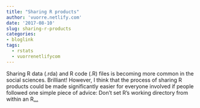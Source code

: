 ```yaml
---
title: "Sharing R products"
author: 'vuorre.netlify.com'
date: '2017-08-10'
slug: sharing-r-products
categories:
- bloglink
tags:
  - rstats
  - vuorrenetlifycom
---
```


Sharing R data (.rda) and R code (.R) files is becoming more common in the social sciences. Brilliant! However, I think that the process of sharing R products could be made significantly easier for everyone involved if people followed one simple piece of advice: Don’t set R’s working directory from within an R[... <i class="fas fa-external-link-alt"></i>](https://vuorre.netlify.com/post/2017/sharing-r-products/)


